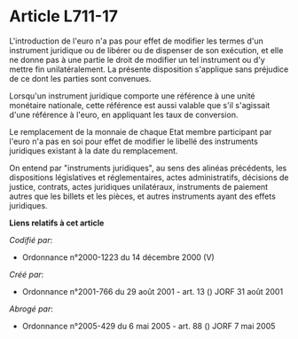 # Article L711-17

L'introduction de l'euro n'a pas pour effet de modifier les termes d'un instrument juridique ou de libérer ou de dispenser de
son exécution, et elle ne donne pas à une partie le droit de modifier un tel instrument ou d'y mettre fin unilatéralement. La
présente disposition s'applique sans préjudice de ce dont les parties sont convenues.

Lorsqu'un instrument juridique comporte une référence à une unité monétaire nationale, cette référence est aussi valable que
s'il s'agissait d'une référence à l'euro, en appliquant les taux de conversion.

Le remplacement de la monnaie de chaque Etat membre participant par l'euro n'a pas en soi pour effet de modifier le libellé
des instruments juridiques existant à la date du remplacement.

On entend par "instruments juridiques", au sens des alinéas précédents, les dispositions législatives et réglementaires,
actes administratifs, décisions de justice, contrats, actes juridiques unilatéraux, instruments de paiement autres que les
billets et les pièces, et autres instruments ayant des effets juridiques.

**Liens relatifs à cet article**

_Codifié par_:

  - Ordonnance n°2000-1223 du 14 décembre 2000 (V)

_Créé par_:

  - Ordonnance n°2001-766 du 29 août 2001 - art. 13 () JORF 31 août 2001

_Abrogé par_:

  - Ordonnance n°2005-429 du 6 mai 2005 - art. 88 () JORF 7 mai 2005
